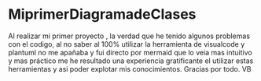 # MiprimerDiagramadeClases

Al realizar mi primer proyecto , la verdad que he tenido algunos problemas con el codigo, al no saber al 100% 
utilizar la herramienta de visualcode y plantuml no me apañaba y fui directo por mermaid que lo veia mas intuitivo y mas práctico
me he resultado una experiencia gratificante el utilizar estas herramientas y asi poder explotar mis conocimientos.
Gracias por todo.
VB

